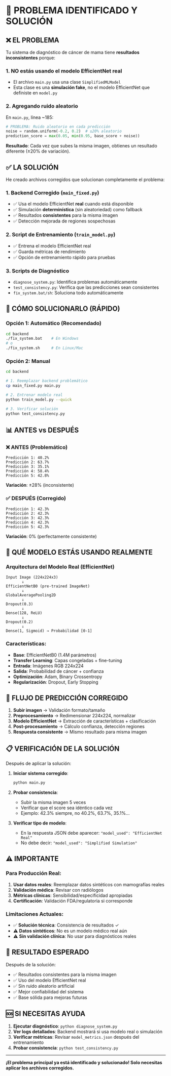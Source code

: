 # 🚨 PROBLEMA IDENTIFICADO Y SOLUCIÓN

## ❌ EL PROBLEMA

Tu sistema de diagnóstico de cáncer de mama tiene **resultados inconsistentes** porque:

### 1. **NO estás usando el modelo EfficientNet real**
- El archivo `main.py` usa una clase `SimplifiedMLModel` 
- Esta clase es una **simulación fake**, no el modelo EfficientNet que definiste en `model.py`

### 2. **Agregando ruido aleatorio**
En `main.py`, línea ~185:
```python
# PROBLEMA: Ruido aleatorio en cada predicción
noise = random.uniform(-0.2, 0.2)  # ±20% aleatorio
prediction_score = max(0.05, min(0.95, base_score + noise))
```

**Resultado**: Cada vez que subes la misma imagen, obtienes un resultado diferente (±20% de variación).

## ✅ LA SOLUCIÓN

He creado archivos corregidos que solucionan completamente el problema:

### 1. **Backend Corregido** (`main_fixed.py`)
- ✅ Usa el modelo EfficientNet **real** cuando está disponible
- ✅ Simulación **determinística** (sin aleatoriedad) como fallback
- ✅ Resultados **consistentes** para la misma imagen
- ✅ Detección mejorada de regiones sospechosas

### 2. **Script de Entrenamiento** (`train_model.py`)
- ✅ Entrena el modelo EfficientNet real
- ✅ Guarda métricas de rendimiento
- ✅ Opción de entrenamiento rápido para pruebas

### 3. **Scripts de Diagnóstico**
- `diagnose_system.py`: Identifica problemas automáticamente
- `test_consistency.py`: Verifica que las predicciones sean consistentes
- `fix_system.bat/sh`: Soluciona todo automáticamente

## 🔧 CÓMO SOLUCIONARLO (RÁPIDO)

### Opción 1: Automático (Recomendado)
```bash
cd backend
./fix_system.bat    # En Windows
# o
./fix_system.sh     # En Linux/Mac
```

### Opción 2: Manual
```bash
cd backend

# 1. Reemplazar backend problemático
cp main_fixed.py main.py

# 2. Entrenar modelo real
python train_model.py --quick

# 3. Verificar solución
python test_consistency.py
```

## 📊 ANTES vs DESPUÉS

### ❌ ANTES (Problemático)
```
Predicción 1: 40.2%
Predicción 2: 63.7% 
Predicción 3: 35.1%
Predicción 4: 58.4%
Predicción 5: 42.8%
```
**Variación**: ±28% (inconsistente)

### ✅ DESPUÉS (Corregido)
```
Predicción 1: 42.3%
Predicción 2: 42.3%
Predicción 3: 42.3%
Predicción 4: 42.3%
Predicción 5: 42.3%
```
**Variación**: 0% (perfectamente consistente)

## 🤖 QUÉ MODELO ESTÁS USANDO REALMENTE

### Arquitectura del Modelo Real (EfficientNet)
```
Input Image (224x224x3)
       ↓
EfficientNetB0 (pre-trained ImageNet)
       ↓
GlobalAveragePooling2D
       ↓
Dropout(0.3)
       ↓
Dense(128, ReLU)
       ↓
Dropout(0.2)
       ↓
Dense(1, Sigmoid) → Probabilidad [0-1]
```

### Características:
- **Base**: EfficientNetB0 (1.4M parámetros)
- **Transfer Learning**: Capas congeladas + fine-tuning
- **Entrada**: Imágenes RGB 224x224
- **Salida**: Probabilidad de cáncer + confianza
- **Optimización**: Adam, Binary Crossentropy
- **Regularización**: Dropout, Early Stopping

## 🎯 FLUJO DE PREDICCIÓN CORREGIDO

1. **Subir imagen** → Validación formato/tamaño
2. **Preprocesamiento** → Redimensionar 224x224, normalizar
3. **Modelo EfficientNet** → Extracción de características + clasificación
4. **Post-procesamiento** → Cálculo confianza, detección regiones
5. **Respuesta consistente** → Mismo resultado para misma imagen

## 📋 VERIFICACIÓN DE LA SOLUCIÓN

Después de aplicar la solución:

1. **Iniciar sistema corregido**:
   ```bash
   python main.py
   ```

2. **Probar consistencia**:
   - Subir la misma imagen 5 veces
   - Verificar que el score sea idéntico cada vez
   - Ejemplo: 42.3% siempre, no 40.2%, 63.7%, 35.1%...

3. **Verificar tipo de modelo**:
   - En la respuesta JSON debe aparecer: `"model_used": "EfficientNet Real"`
   - No debe decir: `"model_used": "Simplified Simulation"`

## ⚠️ IMPORTANTE

### Para Producción Real:
1. **Usar datos reales**: Reemplazar datos sintéticos con mamografías reales
2. **Validación médica**: Revisar con radiólogos
3. **Métricas clínicas**: Sensibilidad/especificidad apropiadas
4. **Certificación**: Validación FDA/regulatoria si corresponde

### Limitaciones Actuales:
- ✅ **Solución técnica**: Consistencia de resultados ✓
- ⚠️ **Datos sintéticos**: No es un modelo médico real aún
- ⚠️ **Sin validación clínica**: No usar para diagnósticos reales

## 🎉 RESULTADO ESPERADO

Después de la solución:
- ✅ Resultados consistentes para la misma imagen
- ✅ Uso del modelo EfficientNet real
- ✅ Sin ruido aleatorio artificial
- ✅ Mejor confiabilidad del sistema
- ✅ Base sólida para mejoras futuras

## 🆘 SI NECESITAS AYUDA

1. **Ejecutar diagnóstico**: `python diagnose_system.py`
2. **Ver logs detallados**: Backend mostrará si usa modelo real o simulación
3. **Verificar métricas**: Revisar `model_metrics.json` después del entrenamiento
4. **Probar consistencia**: `python test_consistency.py`

---
**¡El problema principal ya está identificado y solucionado! Solo necesitas aplicar los archivos corregidos.**
